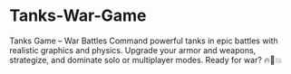 # Tanks-War-Game
Tanks Game – War Battles Command powerful tanks in epic battles with realistic graphics and physics. Upgrade your armor and weapons, strategize, and dominate solo or multiplayer modes. Ready for war? 🔥🚀💥
